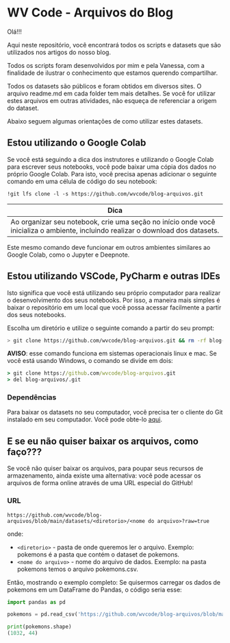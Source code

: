 # WV Code - Arquivos do Blog

Olá!!!

Aqui neste repositório, você encontrará todos os scripts e datasets que são utilizados nos artigos do nosso blog.

Todos os scripts foram desenvolvidos por mim e pela Vanessa, com a finalidade de ilustrar o conhecimento que estamos querendo compartilhar.

Todos os datasets são públicos e foram obtidos em diversos sites. O arquivo readme.md em cada folder tem mais detalhes. Se você for utilizar estes arquivos em outras atividades, não esqueça de referenciar a origem do dataset.

Abaixo seguem algumas orientações de como utilizar estes datasets.

## Estou utilizando o Google Colab

Se você está seguindo a dica dos instrutores e utilizando o Google Colab para escrever seus notebooks, você pode baixar uma cópia dos dados no próprio Google Colab. Para isto, você precisa apenas adicionar o seguinte comando em uma célula de código do seu notebook:

```colab
!git lfs clone -l -s https://github.com/wvcode/blog-arquivos.git
```

| **Dica**                                                                                                                         |
| -------------------------------------------------------------------------------------------------------------------------------- |
| Ao organizar seu notebook, crie uma seção no início onde você inicializa o ambiente, incluindo realizar o download dos datasets. |

Este mesmo comando deve funcionar em outros ambientes similares ao Google Colab, como o Jupyter e Deepnote.


## Estou utilizando VSCode, PyCharm e outras IDEs

Isto significa que você está utilizando seu próprio computador para realizar o desenvolvimento dos seus notebooks. Por isso, a maneira mais simples é baixar o repositório em um local que você possa acessar facilmente a partir dos seus notebooks.

Escolha um diretório e utilize o seguinte comando a partir do seu prompt:

```bash
> git clone https://github.com/wvcode/blog-arquivos.git && rm -rf blog-arquivos/.git
```

**AVISO**: esse comando funciona em sistemas operacionais linux e mac. Se você está usando Windows, o comando se divide em dois:

```cmd
> git clone https://github.com/wvcode/blog-arquivos.git 
> del blog-arquivos/.git
```


### Dependências

Para baixar os datasets no seu computador, você precisa ter o cliente do Git instalado em seu computador. Você pode obte-lo [aqui](https://git-scm.com/download).


## E se eu não quiser baixar os arquivos, como faço???

Se você não quiser baixar os arquivos, para poupar seus recursos de armazenamento, ainda existe uma alternativa: você pode acessar os arquivos de forma online através de uma URL especial do GitHub!

### URL

```
https://github.com/wvcode/blog-arquivos/blob/main/datasets/<diretorio>/<nome do arquivo>?raw=true
```

onde:
- `<diretorio>` - pasta de onde queremos ler o arquivo. Exemplo: pokemons é a pasta que contém o dataset de pokemons.
- `<nome do arquivo>` - nome do arquivo de dados. Exemplo: na pasta pokemons temos o arquivo pokemons.csv.

Então, mostrando o exemplo completo:
Se quisermos carregar os dados de pokemons em um DataFrame do Pandas, o código seria esse:

```python
import pandas as pd

pokemons = pd.read_csv('https://github.com/wvcode/blog-arquivos/blob/main/datasets/pokemons/pokemon.csv?raw=true')

print(pokemons.shape)
(1032, 44)
```
